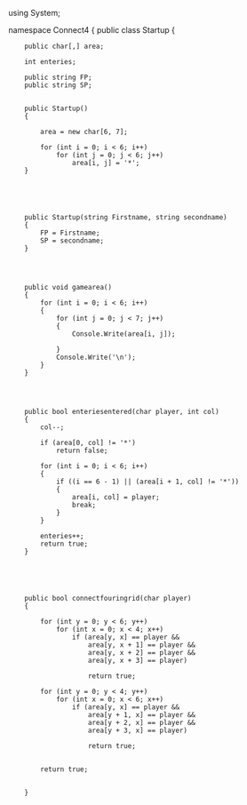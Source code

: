 using System;

namespace Connect4
{
    public class Startup
    {

        public char[,] area;

        int enteries;

        public string FP;
        public string SP;


        public Startup()
        {

            area = new char[6, 7];

            for (int i = 0; i < 6; i++)
                for (int j = 0; j < 6; j++)
                    area[i, j] = '*';
        }





        public Startup(string Firstname, string secondname)
        {
            FP = Firstname;
            SP = secondname;
        }




        public void gamearea()
        {
            for (int i = 0; i < 6; i++)
            {
                for (int j = 0; j < 7; j++)
                {
                    Console.Write(area[i, j]);

                }
                Console.Write('\n');
            }
        }




        public bool enteriesentered(char player, int col)
        {
            col--;

            if (area[0, col] != '*')
                return false;

            for (int i = 0; i < 6; i++)
            {
                if ((i == 6 - 1) || (area[i + 1, col] != '*'))
                {
                    area[i, col] = player;
                    break;
                }
            }

            enteries++;
            return true;
        }





        public bool connectfouringrid(char player)
        {

            for (int y = 0; y < 6; y++)
                for (int x = 0; x < 4; x++)
                    if (area[y, x] == player &&
                        area[y, x + 1] == player &&
                        area[y, x + 2] == player &&
                        area[y, x + 3] == player)

                        return true;

            for (int y = 0; y < 4; y++)
                for (int x = 0; x < 6; x++)
                    if (area[y, x] == player &&
                        area[y + 1, x] == player &&
                        area[y + 2, x] == player &&
                        area[y + 3, x] == player)

                        return true;


            return true;


        }
